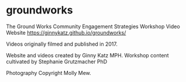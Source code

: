 # groundworks
The Ground Works Community Engagement Strategies Workshop Video Website
 https://ginnykatz.github.io/groundworks/



Videos originally filmed and published in 2017. 

Website and videos created by Ginny Katz MPH. 
Workshop content cultivated by Stephanie Grutzmacher PhD

Photography Copyright Molly Mew. 



